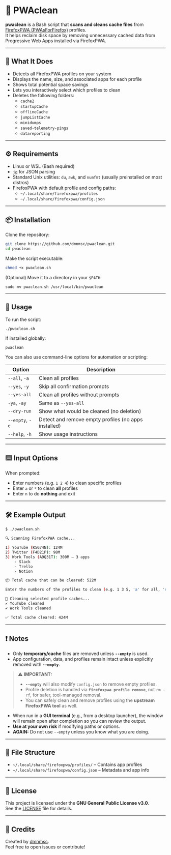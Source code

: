 # 🧹 PWAclean

**pwaclean** is a Bash script that **scans and cleans cache files** from [FirefoxPWA (PWAsForFirefox)](https://github.com/filips123/FirefoxPWA) profiles.  
It helps reclaim disk space by removing unnecessary cached data from Progressive Web Apps installed via FirefoxPWA.

---

## 📂 What It Does

- Detects all FirefoxPWA profiles on your system
- Displays the name, size, and associated apps for each profile
- Shows total potential space savings
- Lets you interactively select which profiles to clean
- Deletes the following folders:
  - `cache2`
  - `startupCache`
  - `offlineCache`
  - `jumpListCache`
  - `minidumps`
  - `saved-telemetry-pings`
  - `datareporting`

---

## ⚙ Requirements

- Linux or WSL (Bash required)
- [`jq`](https://stedolan.github.io/jq/) for JSON parsing
- Standard Unix utilities: `du`, `awk`, and `numfmt` (usually preinstalled on most distros)
- FirefoxPWA with default profile and config paths:
  - `~/.local/share/firefoxpwa/profiles`
  - `~/.local/share/firefoxpwa/config.json`

---

## 📦 Installation

Clone the repository:

```bash
git clone https://github.com/dmnmsc/pwaclean.git
cd pwaclean
```

Make the script executable:

```bash
chmod +x pwaclean.sh
```

(Optional) Move it to a directory in your `$PATH`:

```
sudo mv pwaclean.sh /usr/local/bin/pwaclean
```
---

## 🚀 Usage

To run the script:

```
./pwaclean.sh
```

If installed globally:

```
pwaclean
```


You can also use command-line options for automation or scripting:

| Option         | Description                                           |
|----------------|-------------------------------------------------------|
| `--all`, `-a`  | Clean all profiles                                    |
| `--yes`, `-y`  | Skip all confirmation prompts                         |
| `--yes-all`    | Clean all profiles without prompts                    |
| `-ya`, `-ay`   | Same as `--yes-all`                                   |
| `--dry-run`    | Show what would be cleaned (no deletion)              |
| `--empty`, `-e`| Detect and remove empty profiles (no apps installed)  |
| `--help`, `-h` | Show usage instructions                               |

---

## ⌨️ Input Options

When prompted:

- Enter numbers (e.g. `1 2 4`) to clean specific profiles
- Enter `a` or `*` to clean **all** profiles
- Enter `n` to do **nothing** and exit

---

## 🛠 Example Output
```bash
$ ./pwaclean.sh

🔍 Scanning FirefoxPWA cache...

1) YouTube (K5G74N): 124M
2) Twitter (F4D21P): 98M
3) Work Tools (A9Q31T): 300M — 3 apps
    - Slack
    - Trello
    - Notion

📦 Total cache that can be cleared: 522M

Enter the numbers of the profiles to clean (e.g. 1 3 5, 'a' for all, 'n' for none): 1 3

🧹 Cleaning selected profile caches...
✔ YouTube cleaned
✔ Work Tools cleaned

✅ Total cache cleared: 424M
``` 

---

## ❗ Notes

- Only **temporary/cache** files are removed unless **`--empty`** is used.  
- App configuration, data, and profiles remain intact unless explicitly removed with **`--empty`**.  

> ⚠️ **IMPORTANT:**  
> - **`--empty`** will also modify `config.json` to remove empty profiles.  
> - Profile deletion is handled via **`firefoxpwa profile remove`**, not `rm -rf`, for safer, tool-managed removal.  
> - You can safely clean and remove profiles using the **upstream FirefoxPWA tool** as well.  

- When run in a **GUI terminal** (e.g., from a desktop launcher), the window will remain open after completion so you can review the output.  
- **Use at your own risk** if modifying paths or options.  
- **AGAIN:** Do not use `--empty` unless you know what you are doing.  


---

## 📁 File Structure

- `~/.local/share/firefoxpwa/profiles/` – Contains app profiles
- `~/.local/share/firefoxpwa/config.json` – Metadata and app info

---

## 📝 License

This project is licensed under the **GNU General Public License v3.0**.  
See the [LICENSE](LICENSE) file for details.

---

## 🙌 Credits

Created by [dmnmsc](https://github.com/dmnmsc).  
Feel free to open issues or contribute!

